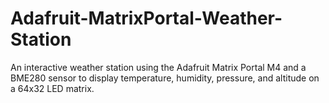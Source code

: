# Adafruit-MatrixPortal-Weather-Station
An interactive weather station using the Adafruit Matrix Portal M4 and a BME280 sensor to display temperature, humidity, pressure, and altitude on a 64x32 LED matrix.
